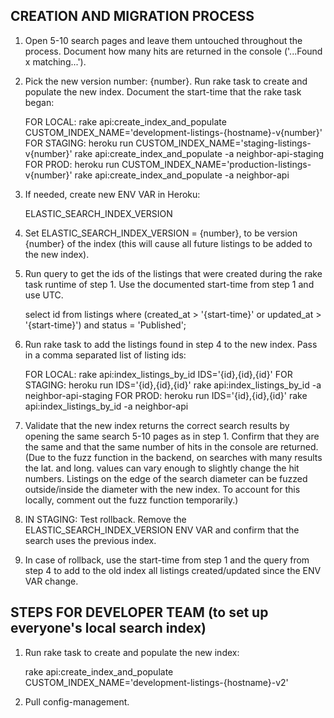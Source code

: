 <!-- TITLE: Creating New Elastic Search Index and Migrating Listings -->

## CREATION AND MIGRATION PROCESS

1) Open 5-10 search pages and leave them untouched throughout the process. Document how many hits are returned in the console ('...Found x matching...').

2) Pick the new version number: {number}. Run rake task to create and populate the new index. Document the start-time that the rake task began:

	FOR LOCAL:	rake api:create_index_and_populate CUSTOM_INDEX_NAME='development-listings-{hostname}-v{number}'
	FOR STAGING:	heroku run CUSTOM_INDEX_NAME='staging-listings-v{number}' rake api:create_index_and_populate -a neighbor-api-staging
	FOR PROD:       heroku run CUSTOM_INDEX_NAME='production-listings-v{number}' rake api:create_index_and_populate -a neighbor-api

3) If needed, create new ENV VAR in Heroku:

	ELASTIC_SEARCH_INDEX_VERSION

4) Set ELASTIC_SEARCH_INDEX_VERSION = {number}, to be version {number} of the index (this will cause all future listings to be added to the new index).

5) Run query to get the ids of the listings that were created during the rake task runtime of step 1. Use the documented start-time from step 1 and use UTC.

	select id from listings where (created_at > '{start-time}' or updated_at > '{start-time}') and status = 'Published';

6) Run rake task to add the listings found in step 4 to the new index. Pass in a comma separated list of listing ids:

	FOR LOCAL:	rake api:index_listings_by_id IDS='{id},{id},{id}'
	FOR STAGING:	heroku run IDS='{id},{id},{id}' rake api:index_listings_by_id -a neighbor-api-staging
	FOR PROD:	heroku run IDS='{id},{id},{id}' rake api:index_listings_by_id -a neighbor-api

7) Validate that the new index returns the correct search results by opening the same search 5-10 pages as in step 1. Confirm that they are the same and that the same number of hits in the console are returned. (Due to the fuzz function in the backend, on searches with many results the lat. and long. values can vary enough to slightly change the hit numbers. Listings on the edge of the search diameter can be fuzzed outside/inside the diameter with the new index. To account for this locally, comment out the fuzz function temporarily.)

8)  IN STAGING: Test rollback. Remove the ELASTIC_SEARCH_INDEX_VERSION ENV VAR and confirm that the search uses the previous index.

9) In case of rollback, use the start-time from step 1 and the query from step 4 to add to the old index all listings created/updated since the ENV VAR change.


## STEPS FOR DEVELOPER TEAM (to set up everyone's local search index)


1) Run rake task to create and populate the new index:

	rake api:create_index_and_populate CUSTOM_INDEX_NAME='development-listings-{hostname}-v2'

2) Pull config-management.